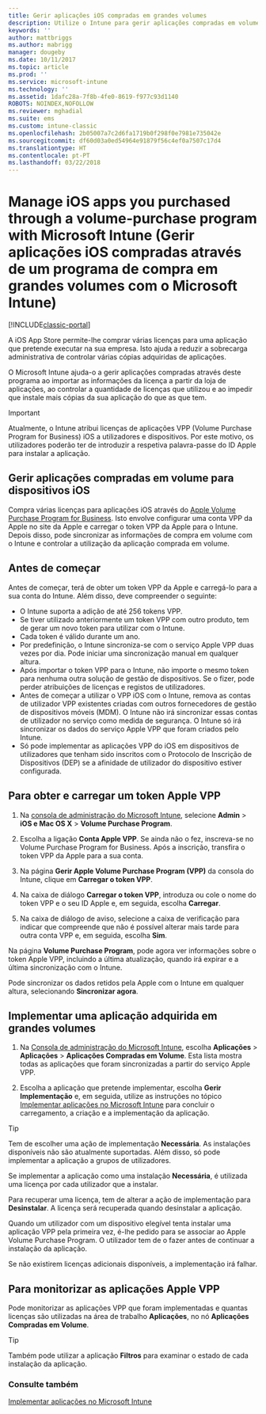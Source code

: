 ```yaml
---
title: Gerir aplicações iOS compradas em grandes volumes
description: Utilize o Intune para gerir aplicações compradas em volume na Apple ao importar as informações da licença a partir da loja de aplicações, ao controlar a quantidade de licenças que utilizou e ao impedir que instale mais cópias da sua aplicação do que as que tem.
keywords: ''
author: mattbriggs
ms.author: mabrigg
manager: dougeby
ms.date: 10/11/2017
ms.topic: article
ms.prod: ''
ms.service: microsoft-intune
ms.technology: ''
ms.assetid: 1dafc28a-7f8b-4fe0-8619-f977c93d1140
ROBOTS: NOINDEX,NOFOLLOW
ms.reviewer: mghadial
ms.suite: ems
ms.custom: intune-classic
ms.openlocfilehash: 2b05007a7c2d6fa1719b0f298f0e7981e735042e
ms.sourcegitcommit: df60d03a0ed54964e91879f56c4ef0a7507c17d4
ms.translationtype: HT
ms.contentlocale: pt-PT
ms.lasthandoff: 03/22/2018
---
```

# <a name="manage-ios-apps-you-purchased-through-a-volume-purchase-program-with-microsoft-intune"></a>Manage iOS apps you purchased through a volume-purchase program with Microsoft Intune (Gerir aplicações iOS compradas através de um programa de compra em grandes volumes com o Microsoft Intune)

[!INCLUDE[classic-portal](../includes/classic-portal.md)]

A iOS App Store permite-lhe comprar várias licenças para uma aplicação que pretende executar na sua empresa. Isto ajuda a reduzir a sobrecarga administrativa de controlar várias cópias adquiridas de aplicações.

O Microsoft Intune ajuda-o a gerir aplicações compradas através deste programa ao importar as informações da licença a partir da loja de aplicações, ao controlar a quantidade de licenças que utilizou e ao impedir que instale mais cópias da sua aplicação do que as que tem.

> [!Important]
> Atualmente, o Intune atribui licenças de aplicações VPP (Volume Purchase Program for Business) iOS a utilizadores e dispositivos. Por este motivo, os utilizadores poderão ter de introduzir a respetiva palavra-passe do ID Apple para instalar a aplicação.

## <a name="manage-volume-purchased-apps-for-ios-devices"></a>Gerir aplicações compradas em volume para dispositivos iOS
Compra várias licenças para aplicações iOS através do [Apple Volume Purchase Program for Business](http://www.apple.com/business/vpp/). Isto envolve configurar uma conta VPP da Apple no site da Apple e carregar o token VPP da Apple para o Intune.  Depois disso, pode sincronizar as informações de compra em volume com o Intune e controlar a utilização da aplicação comprada em volume.

## <a name="before-you-start"></a>Antes de começar
Antes de começar, terá de obter um token VPP da Apple e carregá-lo para a sua conta do Intune. Além disso, deve compreender o seguinte:

* O Intune suporta a adição de até 256 tokens VPP.
* Se tiver utilizado anteriormente um token VPP com outro produto, tem de gerar um novo token para utilizar com o Intune.
* Cada token é válido durante um ano.
* Por predefinição, o Intune sincroniza-se com o serviço Apple VPP duas vezes por dia. Pode iniciar uma sincronização manual em qualquer altura.
* Após importar o token VPP para o Intune, não importe o mesmo token para nenhuma outra solução de gestão de dispositivos. Se o fizer, pode perder atribuições de licenças e registos de utilizadores.
* Antes de começar a utilizar o VPP iOS com o Intune, remova as contas de utilizador VPP existentes criadas com outros fornecedores de gestão de dispositivos móveis (MDM). O Intune não irá sincronizar essas contas de utilizador no serviço como medida de segurança. O Intune só irá sincronizar os dados do serviço Apple VPP que foram criados pelo Intune.
* Só pode implementar as aplicações VPP do iOS em dispositivos de utilizadores que tenham sido inscritos com o Protocolo de Inscrição de Dispositivos (DEP) se a afinidade de utilizador do dispositivo estiver configurada.

## <a name="to-get-and-upload-an-apple-vpp-token"></a>Para obter e carregar um token Apple VPP

1.  Na [consola de administração do Microsoft Intune](https://manage.microsoft.com), selecione **Admin** &gt; **iOS e Mac OS X** &gt;  **Volume Purchase Program**.

2.  Escolha a ligação **Conta Apple VPP**. Se ainda não o fez, inscreva-se no Volume Purchase Program for Business. Após a inscrição, transfira o token VPP da Apple para a sua conta.

3.  Na página **Gerir Apple Volume Purchase Program (VPP)** da consola do Intune, clique em **Carregar o token VPP**.

4.  Na caixa de diálogo **Carregar o token VPP**, introduza ou cole o nome do token VPP e o seu ID Apple e, em seguida, escolha **Carregar**.

5.  Na caixa de diálogo de aviso, selecione a caixa de verificação para indicar que compreende que não é possível alterar mais tarde para outra conta VPP e, em seguida, escolha **Sim**.

Na página **Volume Purchase Program**, pode agora ver informações sobre o token Apple VPP, incluindo a última atualização, quando irá expirar e a última sincronização com o Intune.

Pode sincronizar os dados retidos pela Apple com o Intune em qualquer altura, selecionando **Sincronizar agora**.

## <a name="to-deploy-a-volume-purchased-app"></a>Implementar uma aplicação adquirida em grandes volumes

1.  Na [Consola de administração do Microsoft Intune](https://manage.microsoft.com), escolha **Aplicações** &gt; **Aplicações** &gt; **Aplicações Compradas em Volume**. Esta lista mostra todas as aplicações que foram sincronizadas a partir do serviço Apple VPP.

2.  Escolha a aplicação que pretende implementar, escolha **Gerir Implementação** e, em seguida, utilize as instruções no tópico [Implementar aplicações no Microsoft Intune](deploy-apps-in-microsoft-intune.md) para concluir o carregamento, a criação e a implementação da aplicação.

> [!TIP]
> Tem de escolher uma ação de implementação **Necessária**. As instalações disponíveis não são atualmente suportadas. Além disso, só pode implementar a aplicação a grupos de utilizadores.

Se implementar a aplicação como uma instalação **Necessária**, é utilizada uma licença por cada utilizador que a instalar.

Para recuperar uma licença, tem de alterar a ação de implementação para **Desinstalar**. A licença será recuperada quando desinstalar a aplicação.

Quando um utilizador com um dispositivo elegível tenta instalar uma aplicação VPP pela primeira vez, é-lhe pedido para se associar ao Apple Volume Purchase Program. O utilizador tem de o fazer antes de continuar a instalação da aplicação.

Se não existirem licenças adicionais disponíveis, a implementação irá falhar.

## <a name="to-monitor-apple-vpp-apps"></a>Para monitorizar as aplicações Apple VPP
Pode monitorizar as aplicações VPP que foram implementadas e quantas licenças são utilizadas na área de trabalho **Aplicações**, no nó **Aplicações Compradas em Volume**.

> [!TIP]
> Também pode utilizar a aplicação **Filtros** para examinar o estado de cada instalação da aplicação.

### <a name="see-also"></a>Consulte também
[Implementar aplicações no Microsoft Intune](deploy-apps-in-microsoft-intune.md)
